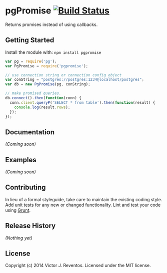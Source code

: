 # pgPromise [![Build Status](https://secure.travis-ci.org/vjames19/pgpromise.png?branch=master)](http://travis-ci.org/vjames19/pgpromise)

Returns promises instead of using callbacks.

## Getting Started
Install the module with: `npm install pgpromise`

```javascript
var pg = require('pg');
var PgPromise = require('pgpromise');

// use connection string or connection config object
var conString = "postgres://postgres:1234@localhost/postgres";
var db = new PgPromise(pg, conString);

// make promised queries.
db.connect().then(function(conn) {
  conn.client.queryP('SELECT * from table').then(function(result) {
    console.log(result.rows);
  });
});

```

## Documentation
_(Coming soon)_

## Examples
_(Coming soon)_

## Contributing
In lieu of a formal styleguide, take care to maintain the existing coding style. Add unit tests for any new or changed functionality. Lint and test your code using [Grunt](http://gruntjs.com/).

## Release History
_(Nothing yet)_

## License
Copyright (c) 2014 Victor J. Reventos. Licensed under the MIT license.
